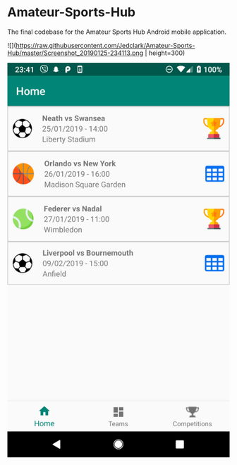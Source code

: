 # Amateur-Sports-Hub
The final codebase for the Amateur Sports Hub Android mobile application.

![](https://raw.githubusercontent.com/Jedclark/Amateur-Sports-Hub/master/Screenshot_20190125-234113.png | height=300)

<img src="https://raw.githubusercontent.com/Jedclark/Amateur-Sports-Hub/master/Screenshot_20190125-234113.png"></img>
